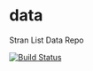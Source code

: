 # data
Stran List Data Repo

[![Build Status](https://travis-ci.com/stranlist/data.svg?branch=master)](https://travis-ci.com/stranlist/data)